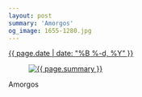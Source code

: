 ```yaml
---
layout: post
summary: 'Amorgos'
og_image: 1655-1280.jpg
---
```


<p>
 <time>
  <a href="/1655">
   {{ page.date | date: "%B %-d, %Y" }}
  </a>
 </time>
 <a href="/1655">
  <figure data-taken="7/22/2022">
   <img alt="{{ page.summary }}" sizes="(min-width: 700px) 50vw, calc(100vw - 2rem)" src="{{ site.assets_url }}/1655-640.jpg" srcset="{{ site.assets_url }}/1655-320.jpg 320w, {{ site.assets_url }}/1655-640.jpg 640w, {{ site.assets_url }}/1655-960.jpg 960w, {{ site.assets_url }}/1655-1280.jpg 1280w"/>
  </figure>
 </a>
 <span>
  Amorgos
 </span>
</p>
